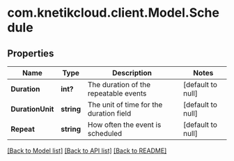 # com.knetikcloud.client.Model.Schedule
## Properties

Name | Type | Description | Notes
------------ | ------------- | ------------- | -------------
**Duration** | **int?** | The duration of the repeatable events | [default to null]
**DurationUnit** | **string** | The unit of time for the duration field | [default to null]
**Repeat** | **string** | How often the event is scheduled | [default to null]

[[Back to Model list]](../README.md#documentation-for-models) [[Back to API list]](../README.md#documentation-for-api-endpoints) [[Back to README]](../README.md)

